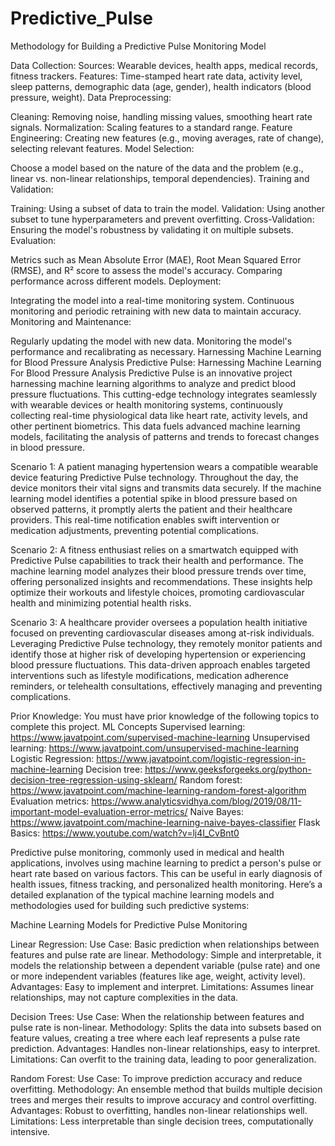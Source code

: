 # Predictive_Pulse
Methodology for Building a Predictive Pulse Monitoring Model

Data Collection:
Sources: Wearable devices, health apps, medical records, fitness trackers.
Features: Time-stamped heart rate data, activity level, sleep patterns, demographic data (age, gender), health indicators (blood pressure, weight).
Data Preprocessing:

Cleaning: Removing noise, handling missing values, smoothing heart rate signals.
Normalization: Scaling features to a standard range.
Feature Engineering: Creating new features (e.g., moving averages, rate of change), selecting relevant features.
Model Selection:

Choose a model based on the nature of the data and the problem (e.g., linear vs. non-linear relationships, temporal dependencies).
Training and Validation:

Training: Using a subset of data to train the model.
Validation: Using another subset to tune hyperparameters and prevent overfitting.
Cross-Validation: Ensuring the model's robustness by validating it on multiple subsets.
Evaluation:

Metrics such as Mean Absolute Error (MAE), Root Mean Squared Error (RMSE), and R² score to assess the model's accuracy.
Comparing performance across different models.
Deployment:

Integrating the model into a real-time monitoring system.
Continuous monitoring and periodic retraining with new data to maintain accuracy.
Monitoring and Maintenance:

Regularly updating the model with new data.
Monitoring the model's performance and recalibrating as necessary.
Harnessing Machine Learning for Blood Pressure Analysis
Predictive Pulse: Harnessing Machine Learning For Blood Pressure Analysis
Predictive Pulse is an innovative project harnessing machine learning algorithms to analyze and predict blood pressure fluctuations. This cutting-edge technology integrates seamlessly with wearable devices or health monitoring systems, continuously collecting real-time physiological data like heart rate, activity levels, and other pertinent biometrics. This data fuels advanced machine learning models, facilitating the analysis of patterns and trends to forecast changes in blood pressure.

Scenario 1: A patient managing hypertension wears a compatible wearable device featuring Predictive Pulse technology. Throughout the day, the device monitors their vital signs and transmits data securely. If the machine learning model identifies a potential spike in blood pressure based on observed patterns, it promptly alerts the patient and their healthcare providers. This real-time notification enables swift intervention or medication adjustments, preventing potential complications.

Scenario 2: A fitness enthusiast relies on a smartwatch equipped with Predictive Pulse capabilities to track their health and performance. The machine learning model analyzes their blood pressure trends over time, offering personalized insights and recommendations. These insights help optimize their workouts and lifestyle choices, promoting cardiovascular health and minimizing potential health risks.

Scenario 3: A healthcare provider oversees a population health initiative focused on preventing cardiovascular diseases among at-risk individuals. Leveraging Predictive Pulse technology, they remotely monitor patients and identify those at higher risk of developing hypertension or experiencing blood pressure fluctuations. This data-driven approach enables targeted interventions such as lifestyle modifications, medication adherence reminders, or telehealth consultations, effectively managing and preventing complications.

Prior Knowledge:
You must have prior knowledge of the following topics to complete this project.
ML Concepts
Supervised learning: https://www.javatpoint.com/supervised-machine-learning
Unsupervised learning: https://www.javatpoint.com/unsupervised-machine-learning
Logistic Regression: https://www.javatpoint.com/logistic-regression-in-machine-learning
Decision tree: https://www.geeksforgeeks.org/python-decision-tree-regression-using-sklearn/
Random forest: https://www.javatpoint.com/machine-learning-random-forest-algorithm
Evaluation metrics: https://www.analyticsvidhya.com/blog/2019/08/11-important-model-evaluation-error-metrics/
Naive Bayes: https://www.javatpoint.com/machine-learning-naive-bayes-classifier
Flask Basics: https://www.youtube.com/watch?v=lj4I_CvBnt0

Predictive pulse monitoring, commonly used in medical and health applications, involves using machine learning to predict a person's pulse or heart rate based on various factors. This can be useful in early diagnosis of health issues, fitness tracking, and personalized health monitoring. Here’s a detailed explanation of the typical machine learning models and methodologies used for building such predictive systems:

Machine Learning Models for Predictive Pulse Monitoring

Linear Regression:
Use Case: Basic prediction when relationships between features and pulse rate are linear.
Methodology: Simple and interpretable, it models the relationship between a dependent variable (pulse rate) and one or more independent variables (features like age, weight, activity level).
Advantages: Easy to implement and interpret.
Limitations: Assumes linear relationships, may not capture complexities in the data.

Decision Trees:
Use Case: When the relationship between features and pulse rate is non-linear.
Methodology: Splits the data into subsets based on feature values, creating a tree where each leaf represents a pulse rate prediction.
Advantages: Handles non-linear relationships, easy to interpret.
Limitations: Can overfit to the training data, leading to poor generalization.

Random Forest:
Use Case: To improve prediction accuracy and reduce overfitting.
Methodology: An ensemble method that builds multiple decision trees and merges their results to improve accuracy and control overfitting.
Advantages: Robust to overfitting, handles non-linear relationships well.
Limitations: Less interpretable than single decision trees, computationally intensive.

